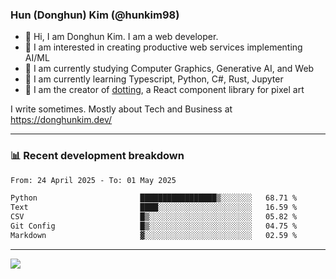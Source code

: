 ### Hun (Donghun) Kim (@hunkim98)

- 👋 Hi, I am Donghun Kim. I am a web developer. 
- 🤔 I am interested in creating productive web services implementing AI/ML
- 🔭 I am currently studying Computer Graphics, Generative AI, and Web 
- 🌱 I am currently learning Typescript, Python, C#, Rust, Jupyter
- 🎨 I am the creator of [dotting](https://github.com/hunkim98/dotting), a React component library for pixel art

I write sometimes. Mostly about Tech and Business at https://donghunkim.dev/

---
### 📊 Recent development breakdown
<!--START_SECTION:waka-->

```txt
From: 24 April 2025 - To: 01 May 2025

Python                       █████████████████▒░░░░░░░   68.71 %
Text                         ████░░░░░░░░░░░░░░░░░░░░░   16.59 %
CSV                          █▒░░░░░░░░░░░░░░░░░░░░░░░   05.82 %
Git Config                   █▒░░░░░░░░░░░░░░░░░░░░░░░   04.75 %
Markdown                     ▓░░░░░░░░░░░░░░░░░░░░░░░░   02.59 %
```

<!--END_SECTION:waka-->
---

<!-- <div align='center'> -->
  <img align="center" src="https://github-readme-stats.vercel.app/api?username=hunkim98&theme=dark&show_icons=true"/>
<!-- </div> -->
<!--
**hunkim98/hunkim98** is a ✨ _special_ ✨ repository because its `README.md` (this file) appears on your GitHub profile.

Here are some ideas to get you started:

- 🔭 I’m currently working on ...
- 🌱 I’m currently learning ...
- 👯 I’m looking to collaborate on ...
- 🤔 I’m looking for help with ...
- 💬 Ask me about ...
- 📫 How to reach me: ...
- 😄 Pronouns: ...
- ⚡ Fun fact: ...
-->
